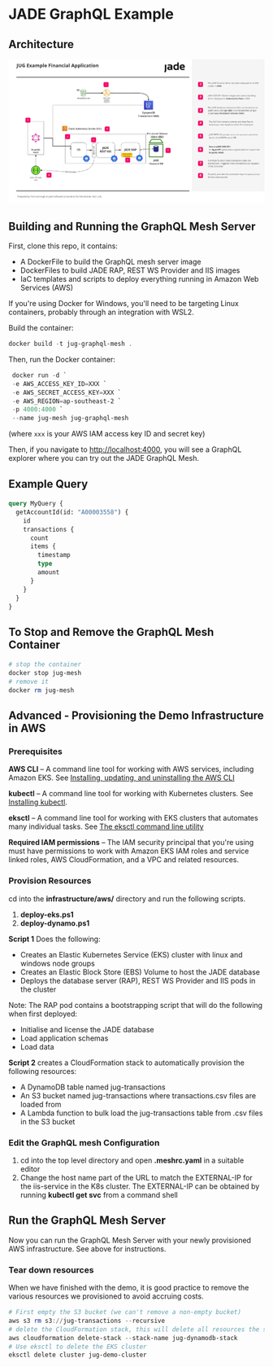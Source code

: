# JADE GraphQL Example

## Architecture

![Alt text](./Architecture.jpg?raw=true "JUG Architectural Diagram")

## Building and Running the GraphQL Mesh Server

First, clone this repo, it contains:

- A DockerFile to build the GraphQL mesh server image
- DockerFiles to build JADE RAP, REST WS Provider and IIS images
- IaC templates and scripts to deploy everything running in Amazon Web Services (AWS)

If you're using Docker for Windows, you'll need to be targeting Linux containers, probably through an integration with WSL2.

Build the container:

```powershell
docker build -t jug-graphql-mesh .
```

Then, run the Docker container:

```powershell
 docker run -d `
 -e AWS_ACCESS_KEY_ID=XXX `
 -e AWS_SECRET_ACCESS_KEY=XXX `
 -e AWS_REGION=ap-southeast-2 `
 -p 4000:4000 `
 --name jug-mesh jug-graphql-mesh 
```

(where `xxx` is your AWS IAM access key ID and secret key)

Then, if you navigate to <http://localhost:4000>, you will see a GraphQL explorer where you can try out the JADE GraphQL Mesh.

## Example Query

```graphql
query MyQuery {
  getAccountId(id: "A00003558") {
    id
    transactions {
      count
      items {
        timestamp
        type
        amount
      }
    }
  }
}
```

## To Stop and Remove the GraphQL Mesh Container

```powershell
# stop the container
docker stop jug-mesh
# remove it 
docker rm jug-mesh
```

## Advanced - Provisioning the Demo Infrastructure in AWS

### Prerequisites

**AWS CLI** – A command line tool for working with AWS services, including Amazon EKS. See [Installing, updating, and uninstalling the AWS CLI](https://docs.aws.amazon.com/cli/latest/userguide/cli-chap-getting-started.html)

**kubectl** – A command line tool for working with Kubernetes clusters. See [Installing kubectl](https://docs.aws.amazon.com/eks/latest/userguide/install-kubectl.html>).

**eksctl** – A command line tool for working with EKS clusters that automates many individual tasks. See [The eksctl command line utility](https://docs.aws.amazon.com/eks/latest/userguide/eksctl.html)

**Required IAM permissions** – The IAM security principal that you're using must have permissions to work with Amazon EKS IAM roles and service linked roles, AWS CloudFormation, and a VPC and related resources.

### Provision Resources

cd into the **infrastructure/aws/** directory and run the following scripts.

1. **deploy-eks.ps1**
2. **deploy-dynamo.ps1**

**Script 1** Does the following:

- Creates an Elastic Kubernetes Service (EKS) cluster with linux and windows node groups
- Creates an Elastic Block Store (EBS) Volume to host the JADE database
- Deploys the database server (RAP), REST WS Provider and IIS pods in the cluster

Note: The RAP pod contains a bootstrapping script that will do the following when first deployed:

- Initialise and license the JADE database
- Load application schemas
- Load data

**Script 2** creates a CloudFormation stack to automatically provision the following resources:

- A DynamoDB table named jug-transactions
- An S3 bucket named jug-transactions where transactions.csv files are loaded from
- A Lambda function to bulk load the jug-transactions table from .csv files in the S3 bucket

### Edit the GraphQL mesh Configuration

1. cd into the top level directory and open **.meshrc.yaml** in a suitable editor
2. Change the host name part of the URL to match the EXTERNAL-IP for the iis-service in the K8s cluster. The EXTERNAL-IP  can be obtained by running **kubectl get svc** from a command shell

## Run the GraphQL Mesh Server

Now you can run the GraphQL Mesh Server with your newly provisioned AWS infrastructure. See above for instructions.

### Tear down resources

When we have finished with the demo, it is good practice to remove the various resources we provisioned to avoid accruing costs.

```powershell
# First empty the S3 bucket (we can't remove a non-empty bucket)
aws s3 rm s3://jug-transactions --recursive
# delete the CloudFormation stack, this will delete all resources the stack provisioned
aws cloudformation delete-stack --stack-name jug-dynamodb-stack
# Use eksctl to delete the EKS cluster 
eksctl delete cluster jug-demo-cluster
```
